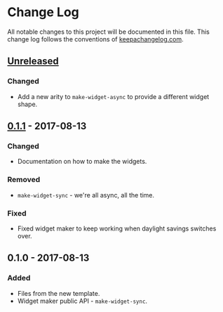 # Change Log
All notable changes to this project will be documented in this file. This change log follows the conventions of [keepachangelog.com](http://keepachangelog.com/).

## [Unreleased]
### Changed
- Add a new arity to `make-widget-async` to provide a different widget shape.

## [0.1.1] - 2017-08-13
### Changed
- Documentation on how to make the widgets.

### Removed
- `make-widget-sync` - we're all async, all the time.

### Fixed
- Fixed widget maker to keep working when daylight savings switches over.

## 0.1.0 - 2017-08-13
### Added
- Files from the new template.
- Widget maker public API - `make-widget-sync`.

[Unreleased]: https://github.com/your-name/grid-2d/compare/0.1.1...HEAD
[0.1.1]: https://github.com/your-name/grid-2d/compare/0.1.0...0.1.1
